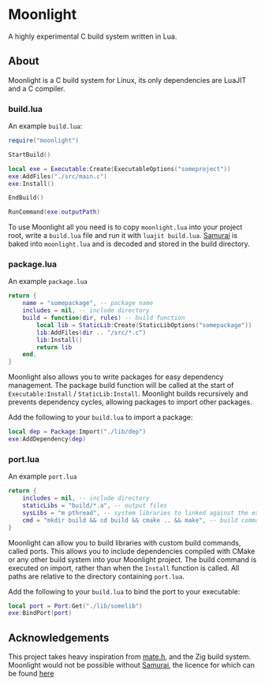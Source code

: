 # Moonlight
A highly experimental C build system written in Lua.

## About
Moonlight is a C build system for Linux, its only dependencies are LuaJIT and a
C compiler.

### build.lua
An example `build.lua`:

```lua
require("moonlight")

StartBuild()

local exe = Executable:Create(ExecutableOptions("someproject"))
exe:AddFiles("./src/main.c")
exe:Install()

EndBuild()

RunCommand(exe.outputPath)
```

To use Moonlight all you need is to copy `moonlight.lua` into your project
root, write a `build.lua` file and run it with `luajit build.lua`. [Samurai](https://github.com/michaelforney/samurai)
is baked into `moonlight.lua` and is decoded and stored in the build directory.

### package.lua
An example `package.lua`

```lua
return {
    name = "somepackage", -- package name
    includes = nil, -- include directory
    build = function(dir, rules) -- build function
        local lib = StaticLib:Create(StaticLibOptions("somepackage"))
        lib:AddFiles(dir .. "/src/*.c")
        lib:Install()
        return lib
    end,
}
```

Moonlight also allows you to write packages for easy dependency management. 
The package build function will be called at the start of `Executable:Install`
/ `StaticLib:Install`. Moonlight builds recursively and prevents dependency
cycles, allowing packages to import other packages.

Add the following to your `build.lua` to import a package:

```lua
local dep = Package:Import("./lib/dep")
exe:AddDependency(dep)
```

### port.lua
An example `port.lua`
```lua
return {
    includes = nil, -- include directory
    staticLibs = "build/*.a", -- output files
    sysLibs = "m pthread", -- system libraries to linked against the executable
    cmd = "mkdir build && cd build && cmake .. && make", -- build command
}
```

Moonlight can allow you to build libraries with custom build commands, called
ports. This allows you to include dependencies compiled with CMake or any other
build system into your Moonlight project. The build command is executed on
import, rather than when the `Install` function is called. All paths are
relative to the directory containing `port.lua`.

Add the following to your `build.lua` to bind the port to your executable:

```lua
local port = Port:Get("./lib/somelib")
exe:BindPort(port)
```

## Acknowledgements
This project takes heavy inspiration from [mate.h](https://github.com/TomasBorques/mate.h),
and the Zig build system. Moonlight would not be possible without [Samurai](https://github.com/michaelforney/samurai),
the licence for which can be found [here](https://github.com/michaelforney/samurai/blob/master/LICENSE)
